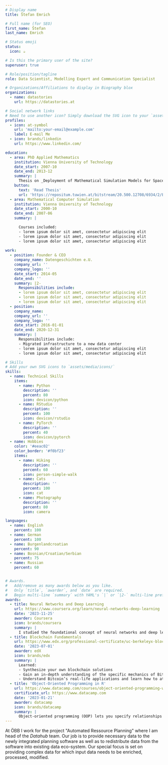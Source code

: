 ```yaml
---
# Display name
title: Štefan Emrich

# Full name (for SEO)
first_name: Štefan
last_name: Emrich

# Status emoji
status:
  icon: ☕️

# Is this the primary user of the site?
superuser: true

# Role/position/tagline
role: Data Scientist, Modelling Expert and Communication Specialist

# Organizations/Affiliations to display in Biography blox
organizations:
  - name: datastories
    url: https://datastories.at

# Social network links
# Need to use another icon? Simply download the SVG icon to your `assets/media/icons/` folder.
profiles:
  - icon: at-symbol
    url: 'mailto:your-email@example.com'
    label: E-mail Me
  - icon: brands/linkedin
    url: https://www.linkedin.com/

education:
  - area: PhD Applied Mathematics
    institution: Vienna University of Technology
    date_start: 2007-10
    date_end: 2013-12
    summary: |
      Thesis on _Deployment of Mathematical Simulation Models for Space Management_. Supervised by [Prof Felix Breitenecker](https://example.com).
    button:
      text: 'Read Thesis'
      url: 'https://repositum.tuwien.at/bitstream/20.500.12708/6934/2/Emrich%20Stefan%20-%202013%20-%20Deployment%20of%20mathematical%20simulation%20models%20for%20space...pdf'
  - area: Mathematical Computer Simulation
    institution: Vienna University of Technology
    date_start: 2000-10
    date_end: 2007-06
    summary: |

      Courses included:
      - lorem ipsum dolor sit amet, consectetur adipiscing elit
      - lorem ipsum dolor sit amet, consectetur adipiscing elit
      - lorem ipsum dolor sit amet, consectetur adipiscing elit
    
work:
  - position: Founder & CEO
    company_name: Datengeschichten e.U.
    company_url: ''
    company_logo: ''
    date_start: 2014-05
    date_end: ''
    summary: |2-
      Responsibilities include:
      - lorem ipsum dolor sit amet, consectetur adipiscing elit
      - lorem ipsum dolor sit amet, consectetur adipiscing elit
      - lorem ipsum dolor sit amet, consectetur adipiscing elit
  - position: 
    company_name: 
    company_url: ''
    company_logo: ''
    date_start: 2016-01-01
    date_end: 2020-12-31
    summary: |
      Responsibilities include:
      - Migrated infrastructure to a new data center
      - lorem ipsum dolor sit amet, consectetur adipiscing elit
      - lorem ipsum dolor sit amet, consectetur adipiscing elit

# Skills
# Add your own SVG icons to `assets/media/icons/`
skills:
  - name: Technical Skills
    items:
      - name: Python
        description: ''
        percent: 80
        icon: devicon/python
      - name: RStudio
        description: ''
        percent: 100
        icon: devicon/rstudio
      - name: PyTorch
        description: ''
        percent: 40
        icon: devicon/pytorch
  - name: Hobbies
    color: '#eeac02'
    color_border: '#f0bf23'
    items:
      - name: Hiking
        description: ''
        percent: 60
        icon: person-simple-walk
      - name: Cats
        description: ''
        percent: 100
        icon: cat
      - name: Photography
        description: ''
        percent: 80
        icon: camera

languages:
  - name: English
    percent: 100
  - name: German
    percent: 100
  - name: Burgenlandcroatian
    percent: 90
  - name: Bosnian/Croatian/Serbian
    percent: 75
  - name: Russian
    percent: 60


# Awards.
#   Add/remove as many awards below as you like.
#   Only `title`, `awarder`, and `date` are required.
#   Begin multi-line `summary` with YAML's `|` or `|2-` multi-line prefix and indent 2 spaces below.
awards:
  - title: Neural Networks and Deep Learning
    url: https://www.coursera.org/learn/neural-networks-deep-learning
    date: '2023-11-25'
    awarder: Coursera
    icon: brands/coursera
    summary: |
      I studied the foundational concept of neural networks and deep learning. By the end, I was familiar with the significant technological trends driving the rise of deep learning; build, train, and apply fully connected deep neural networks; implement efficient (vectorized) neural networks; identify key parameters in a neural network’s architecture; and apply deep learning to your own applications.
  - title: Blockchain Fundamentals
    url: https://www.edx.org/professional-certificate/uc-berkeleyx-blockchain-fundamentals
    date: '2023-07-01'
    awarder: edX
    icon: brands/edx
    summary: |
      Learned:
      - Synthesize your own blockchain solutions
      - Gain an in-depth understanding of the specific mechanics of Bitcoin
      - Understand Bitcoin’s real-life applications and learn how to attack and destroy Bitcoin, Ethereum, smart contracts and Dapps, and alternatives to Bitcoin’s Proof-of-Work consensus algorithm
  - title: 'Object-Oriented Programming in R'
    url: https://www.datacamp.com/courses/object-oriented-programming-with-s3-and-r6-in-r
    certificate_url: https://www.datacamp.com
    date: '2023-01-21'
    awarder: datacamp
    icon: brands/datacamp
    summary: |
      Object-oriented programming (OOP) lets you specify relationships between functions and the objects that they can act on, helping you manage complexity in your code. This is an intermediate level course, providing an introduction to OOP, using the S3 and R6 systems. S3 is a great day-to-day R programming tool that simplifies some of the functions that you write. R6 is especially useful for industry-specific analyses, working with web APIs, and building GUIs.
---
```


At ÖBB I work for the project "Automated Ressource Planning" where I am head of the _Datahub_ team. Our job is to provide necessary data to the newly integrated planning software as well as to redistribute data from the software into existing data eco-system. Our special focus is set on providing complex data for which input data needs to be enriched, processed, modified.
